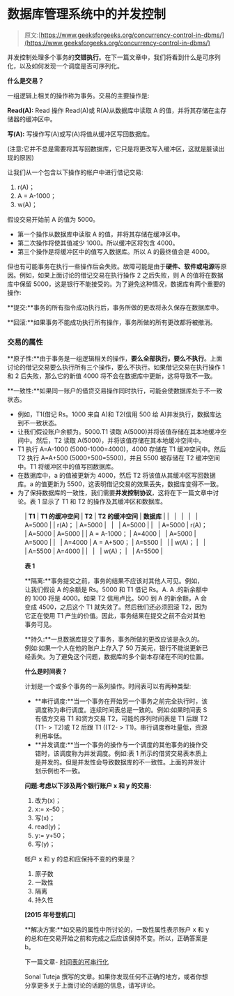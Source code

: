 # 数据库管理系统中的并发控制

> 原文:[https://www.geeksforgeeks.org/concurrency-control-in-dbms/](https://www.geeksforgeeks.org/concurrency-control-in-dbms/)

并发控制处理多个事务的**交错执行**。在下一篇文章中，我们将看到什么是可序列化，以及如何发现一个调度是否可序列化。

**什么是交易？**

一组逻辑上相关的操作称为事务。交易的主要操作是:

**Read(A):** Read 操作 Read(A)或 R(A)从数据库中读取 A 的值，并将其存储在主存储器的缓冲区中。

**写(A):** 写操作写(A)或写(A)将值从缓冲区写回数据库。

(注意:它并不总是需要将其写回数据库，它只是将更改写入缓冲区，这就是脏读出现的原因)

让我们从一个包含以下操作的帐户中进行借记交易:

1.  r(A)；
2.  A = A-1000；
3.  w(A)；

假设交易开始前 A 的值为 5000。

*   第一个操作从数据库中读取 A 的值，并将其存储在缓冲区中。
*   第二次操作将使其值减少 1000。所以缓冲区将包含 4000。
*   第三个操作是将缓冲区中的值写入数据库。所以 A 的最终值会是 4000。

但也有可能事务在执行一些操作后会失败。故障可能是由于**硬件、软件或电源**等原因。例如，如果上面讨论的借记交易在执行操作 2 之后失败，则 A 的值将在数据库中保留 5000，这是银行不能接受的。为了避免这种情况，数据库有两个重要的操作:

**提交:**事务的所有指令成功执行后，事务所做的更改将永久保存在数据库中。

**回滚:**如果事务不能成功执行所有操作，事务所做的所有更改都将被撤消。

### **交易的属性**

**原子性:**由于事务是一组逻辑相关的操作，**要么全部执行，要么不执行**。上面讨论的借记交易要么执行所有三个操作，要么不执行。如果借记交易在执行操作 1 和 2 后失败，那么它的新值 4000 将不会在数据库中更新，这将导致不一致。

**一致性:**如果同一账户的借贷交易操作同时执行，可能会使数据库处于不一致状态。

*   例如，T1(借记 Rs。1000 来自 A)和 T2(信用 500 给 A)并发执行，数据库达到不一致状态。
*   让我们假设账户余额为。5000.T1 读取 A(5000)并将该值存储在其本地缓冲空间中。然后，T2 读取 A(5000)，并将该值存储在其本地缓冲空间中。
*   T1 执行 A=A-1000 (5000-1000=4000)，4000 存储在 T1 缓冲空间中。然后 T2 执行 A=A+500 (5000+500=5500)，并且 5500 被存储在 T2 缓冲空间中。T1 将缓冲区中的值写回数据库。
*   在数据库中，a 的值被更新为 4000，然后 T2 将该值从其缓冲区写回数据库。a 的值更新为 5500，这表明借记交易的效果丢失，数据库变得不一致。
*   为了保持数据库的一致性，我们需要**并发控制协议**，这将在下一篇文章中讨论。表 1 显示了 T1 和 T2 的操作及其缓冲区和数据库。

<figure class="table">

| **T1** | **T1 的缓冲空间** | **T2** | **T2 的缓冲空间** | **数据库** |
|   |   |   |   | A=5000 |
| r(A)； | A=5000 |   |   | A=5000 |
|   | A=5000 | r(A)； | A=5000 | A=5000 |
| A = A-1000； | A=4000 |   | A=5000 | A=5000 |
|   | A=4000 | A = A+500； | A=5500 |   |
| w(A)； |   |   | A=5500 | A=4000 |
|   |   | w(A)； |   | A=5500 |

**表 1**

**隔离:**事务提交之前，事务的结果不应该对其他人可见。例如，让我们假设 A 的余额是 Rs。5000 和 T1 借记 Rs。A. A .的新余额中的 1000 将是 4000。如果 T2 信用卢比。500 到 A 的新余额，A 会变成 4500，之后这个 T1 就失效了。然后我们还必须回滚 T2，因为它正在使用 T1 产生的价值。因此，事务结果在提交之前不会对其他事务可见。

**持久:**一旦数据库提交了事务，事务所做的更改应该是永久的。例如:如果一个人在他的账户上存入了 50 万美元，银行不能说更新已经丢失。为了避免这个问题，数据库的多个副本存储在不同的位置。

**什么是时间表？**

计划是一个或多个事务的一系列操作。时间表可以有两种类型:

*   **串行调度:**当一个事务在开始另一个事务之前完全执行时，该调度称为串行调度。连续时间表总是一致的。例如:如果时间表 S 有借方交易 T1 和贷方交易 T2，可能的序列时间表是 T1 后跟 T2 (T1- > T2)或 T2 后跟 T1 ((T2- > T1)。串行调度吞吐量低，资源利用率低。
*   **并发调度:**当一个事务的操作与一个调度的其他事务的操作交错时，该调度称为并发调度。例如:表 1 所示的借贷交易表本质上是并发的。但是并发性会导致数据库的不一致性。上面的并发计划示例也不一致。

**问题:考虑以下涉及两个银行账户 x 和 y 的交易:**

1.  改为(x)；
2.  x:= x–50；
3.  写(x)；
4.  read(y)；
5.  y:= y+50；
6.  写(y)；

帐户 x 和 y 的总和应保持不变的约束是？

1.  原子数
2.  一致性
3.  隔离
4.  持久性

**[2015 年号登机口]**

**解决方案:**如交易的属性中所讨论的，一致性属性表示账户 x 和 y 的总和在交易开始之前和完成之后应该保持不变。所以，正确答案是 b。

下一篇文章- [时间表的可串行化](https://www.geeksforgeeks.org/conflict-serializability-in-dbms/)

Sonal Tuteja 撰写的文章。如果你发现任何不正确的地方，或者你想分享更多关于上面讨论的话题的信息，请写评论。

</figure>